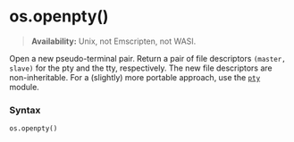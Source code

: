 # os.openpty()

> **Availability:** Unix, not Emscripten, not WASI.

Open a new pseudo-terminal pair. Return a pair of file descriptors `(master, slave)` for the pty and the tty, respectively. The new file descriptors are non-inheritable. For a (slightly) more portable approach, use the [`pty`](/modules/pty/) module.

### Syntax

```python
os.openpty()
```